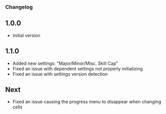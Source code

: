 ### Changelog
## 1.0.0
- Initial version

## 1.1.0
- Added new settings: "Major/Minor/Misc. Skill Cap"
- Fixed an issue with dependent settings not properly initializing
- Fixed an issue with settings version detection

## Next
- Fixed an issue causing the progress menu to disappear when changing cells